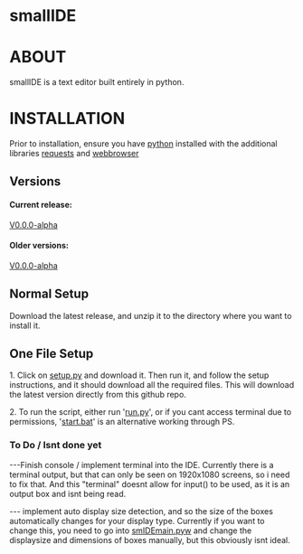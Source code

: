 # smallIDE
<h1>ABOUT</h1>
<p>smallIDE is a text editor built entirely in python.</p>
<h1>INSTALLATION</h1>
<p>Prior to installation, ensure you have <a href="https://www.python.org/downloads/">python</a> installed with the additional libraries <a href="https://pypi.org/project/requests/">requests</a> and <a href="https://docs.python.org/3/library/webbrowser.html">webbrowser</a></p>
<h2>Versions</h2>
<h4>Current release:</h4>
<p><a href="https://github.com/Anton-Chernyshov/smallIDE/releases/tag/v0.0.0-alpha">V0.0.0-alpha</a></p>
<h4>Older versions:</h4>
<p><a href="https://github.com/Anton-Chernyshov/smallIDE/releases/tag/v0.0.0-alpha">V0.0.0-alpha</a></p>
<h2>Normal Setup</h2>
<p>Download the latest release, and unzip it to the directory where you want to install it.</p>
<h2>One File Setup</h2>
<p>1. Click on <a href = "https://github.com/Anton-Chernyshov/smallIDE/blob/main/SETUP.py">setup.py</a> and download it. Then run it, and follow the setup instructions, and it should download all the required files. This will download the latest version directly from this github repo.</p> 
<p>2. To run the script, either run '<a href = "https://github.com/Anton-Chernyshov/smallIDE/blob/main/run.py">run.py</a>', or if you cant access terminal due to permissions, '<a href = "https://github.com/Anton-Chernyshov/smallIDE/blob/main/start.bat">start.bat</a>' is an alternative working through PS.</p>
<h3>To Do / Isnt done yet</h3>
<p> ---Finish console / implement terminal into the IDE. Currently there is a terminal output, but that can only be seen on 1920x1080 screens, so i need to fix that. And this "terminal" doesnt allow for input() to be used, as it is an output box and isnt being read.</p>
<p>--- implement auto display size detection, and so the size of the boxes automatically changes for your display type. Currently if you want to change this, you need to go into <a href = "https://github.com/Anton-Chernyshov/smallIDE/blob/main/smIDEmain.pyw">smIDEmain.pyw</a> and change the displaysize and dimensions of boxes manually, but this obviously isnt ideal. </p>
